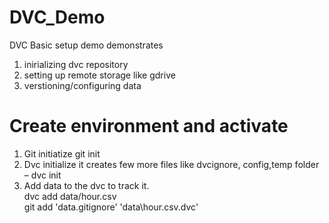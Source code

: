 # DVC_Demo
DVC Basic setup demo demonstrates
1. inirializing dvc repository
2. setting up remote storage like gdrive
3. verstioning/configuring data

# Create environment and activate


1.	Git initiatize git init
2.	Dvc initialize it creates few more files like dvcignore, config,temp folder – dvc init
3.	Add data to the dvc to track it. \
    dvc add data/hour.csv \
    git add 'data\.gitignore' 'data\hour.csv.dvc'
